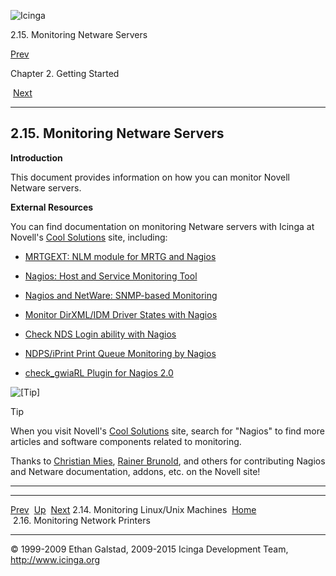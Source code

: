 ![Icinga](../images/logofullsize.png "Icinga")

2.15. Monitoring Netware Servers

[Prev](monitoring-linux.md) 

Chapter 2. Getting Started

 [Next](monitoring-printers.md)

* * * * *

2.15. Monitoring Netware Servers
--------------------------------

**Introduction**

This document provides information on how you can monitor Novell Netware
servers.

**External Resources**

You can find documentation on monitoring Netware servers with Icinga at
Novell's [Cool Solutions](http://www.novell.com/coolsolutions/) site,
including:

-   [MRTGEXT: NLM module for MRTG and
    Nagios](http://developer.novell.com/wiki/index.php/MRTGEXT)

-   [Nagios: Host and Service Monitoring
    Tool](http://www.novell.com/coolsolutions/feature/16723.md)

-   [Nagios and NetWare: SNMP-based
    Monitoring](http://www.novell.com/coolsolutions/appnote/17494.md)

-   [Monitor DirXML/IDM Driver States with
    Nagios](http://www.novell.com/coolsolutions/tools/17255.md)

-   [Check NDS Login ability with
    Nagios](http://www.novell.com/coolsolutions/tools/17038.md)

-   [NDPS/iPrint Print Queue Monitoring by
    Nagios](http://www.novell.com/coolsolutions/tools/17580.md)

-   [check\_gwiaRL Plugin for Nagios
    2.0](http://www.novell.com/coolsolutions/tools/16935.md)

![[Tip]](../images/tip.png)

Tip

When you visit Novell's [Cool
Solutions](http://www.novell.com/coolsolutions/) site, search for
"Nagios" to find more articles and software components related to
monitoring.

Thanks to [Christian
Mies](http://www.novell.com/coolsolutions/author/1301.md), [Rainer
Brunold](http://www.novell.com/coolsolutions/author/1525.md), and
others for contributing Nagios and Netware documentation, addons, etc.
on the Novell site!

* * * * *

  --------------------------------------- -------------------- ------------------------------------
  [Prev](monitoring-linux.md)           [Up](ch02.md)       [Next](monitoring-printers.md)
  2.14. Monitoring Linux/Unix Machines    [Home](index.md)    2.16. Monitoring Network Printers
  --------------------------------------- -------------------- ------------------------------------

© 1999-2009 Ethan Galstad, 2009-2015 Icinga Development Team,
http://www.icinga.org
